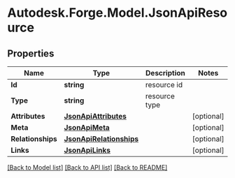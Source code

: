 # Autodesk.Forge.Model.JsonApiResource
## Properties

Name | Type | Description | Notes
------------ | ------------- | ------------- | -------------
**Id** | **string** | resource id | 
**Type** | **string** | resource type | 
**Attributes** | [**JsonApiAttributes**](JsonApiAttributes.md) |  | [optional] 
**Meta** | [**JsonApiMeta**](JsonApiMeta.md) |  | [optional] 
**Relationships** | [**JsonApiRelationships**](JsonApiRelationships.md) |  | [optional] 
**Links** | [**JsonApiLinks**](JsonApiLinks.md) |  | [optional] 

[[Back to Model list]](../README.md#documentation-for-models) [[Back to API list]](../README.md#documentation-for-api-endpoints) [[Back to README]](../README.md)


